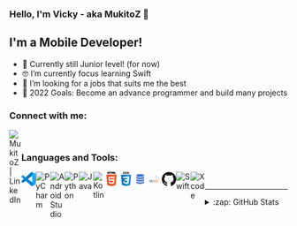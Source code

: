 ### Hello, I'm Vicky - aka MukitoZ 👋


## I'm a Mobile Developer!

- 🤔 Currently still Junior level! (for now)
- 🤓 I’m currently focus learning Swift
- 💼 I’m looking for a jobs that suits me the best
- 🥅 2022 Goals: Become an advance programmer and build many projects

### Connect with me:

[<img align="left" alt="MukitoZ | LinkedIn" width="22px" src="https://cdn.jsdelivr.net/npm/simple-icons@v3/icons/linkedin.svg" />][linkedin]

<br />

### Languages and Tools:

[<img align="left" alt="Visual Studio Code" width="26px" src="https://raw.githubusercontent.com/github/explore/80688e429a7d4ef2fca1e82350fe8e3517d3494d/topics/visual-studio-code/visual-studio-code.png" />][vscode]
[<img align="left" alt="PyCharm" width="26px" src="https://user-images.githubusercontent.com/91631855/138120687-3a9b5943-bcd8-48c5-a2c7-f218d5e65695.png"/>][pycharm]
[<img align="left" alt="Android Studio" width="26px" src="https://user-images.githubusercontent.com/91631855/138121787-4a6d5539-f34f-42e7-b744-1581dd570e62.png"/>][androidstudio]
[<img align="left" alt="Python" width="26px" src="https://user-images.githubusercontent.com/91631855/138120197-486b0403-246d-4b48-8cec-c489771dce44.png" />][python]
[<img align="left" alt="Java" width="26px" src="https://user-images.githubusercontent.com/91631855/138122366-1402c173-2807-43c8-b156-ff3faf25ecf8.png" />][java]
[<img align="left" alt="Kotlin" width="20px" src="https://user-images.githubusercontent.com/91631855/138123442-dc57c20f-c139-45ed-a722-43fc4f999423.png" />][kotlin]
[<img align="left" alt="HTML5" width="26px" src="https://raw.githubusercontent.com/github/explore/80688e429a7d4ef2fca1e82350fe8e3517d3494d/topics/html/html.png" />][html5]
[<img align="left" alt="CSS3" width="26px" src="https://raw.githubusercontent.com/github/explore/80688e429a7d4ef2fca1e82350fe8e3517d3494d/topics/css/css.png" />][css3]
[<img align="left" alt="SQL" width="26px" src="https://raw.githubusercontent.com/github/explore/80688e429a7d4ef2fca1e82350fe8e3517d3494d/topics/sql/sql.png" />][sql]
[<img align="left" alt="MySQL" width="26px" src="https://raw.githubusercontent.com/github/explore/80688e429a7d4ef2fca1e82350fe8e3517d3494d/topics/mysql/mysql.png" />][mysql]
[<img align="left" alt="GitHub" width="26px" src="https://raw.githubusercontent.com/github/explore/78df643247d429f6cc873026c0622819ad797942/topics/github/github.png" />][github]
[<img align="left" alt="Swift" width="26px" 
src="https://user-images.githubusercontent.com/91631855/190547777-b96775a8-9dee-4e18-a50d-481ae1e5d461.png" />][swift]
[<img align="left" alt="Xcode" width="26px" 
src="https://user-images.githubusercontent.com/91631855/190548388-7c0dd41e-1804-43c6-a676-2d2dc8c4f650.png" />][xcode]

<br />

---


<details>
  <summary>:zap: GitHub Stats</summary>

  [![MukitoZ's GitHub stats](https://github-readme-stats.vercel.app/api?username=MukitoZ)](githubstats)

</details>

[linkedin]: https://www.linkedin.com/in/muhammad-vicky-julianto-1b67ba174/
[vscode]: https://code.visualstudio.com/
[pycharm]: https://www.jetbrains.com/pycharm/
[androidstudio]: https://developer.android.com/studio
[python]: https://www.python.org/
[java]: https://www.java.com/en/
[kotlin]: https://kotlinlang.org/
[html5]: https://en.wikipedia.org/wiki/HTML5
[css3]: https://en.wikipedia.org/wiki/CSS
[sql]: https://en.wikipedia.org/wiki/SQL
[mysql]: https://www.mysql.com/
[github]: https://github.com/
[swift]: https://developer.apple.com/swift/
[xcode]: https://developer.apple.com/xcode/
[githubstats]: https://github.com/anuraghazra/github-readme-stats
